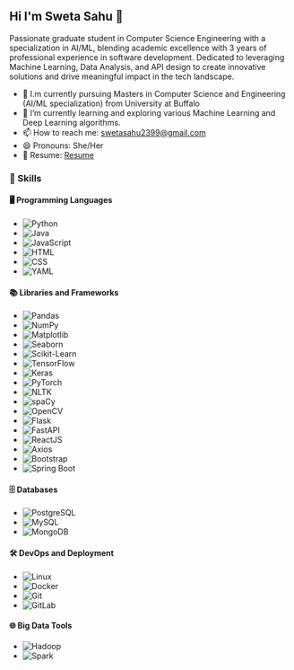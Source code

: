 ## Hi I'm Sweta Sahu 👋
<p>Passionate graduate student in Computer Science Engineering with a specialization in AI/ML, blending academic excellence with 3 years of professional experience in software development. Dedicated to leveraging Machine Learning, Data Analysis, and API design to create innovative solutions and drive meaningful impact in the tech landscape.</p>

- 🔭 I.m currently pursuing Masters in Computer Science and Engineering (AI/ML specialization) from University at Buffalo
- 🌱 I’m currently learning and exploring various Machine Learning and Deep Learning algorithms.
- 📫 How to reach me: swetasahu2399@gmail.com
- 😄 Pronouns: She/Her
- 📄 Resume: <a href="https://drive.google.com/file/d/1w8LDmNsZyy-4uiVpJWDnvGucwidvmku_/view?usp=drive_link">Resume</a>

### 💼 Skills

#### 🖥️ Programming Languages
- ![Python](https://img.shields.io/badge/-Python-3776AB?logo=python&logoColor=white)
- ![Java](https://img.shields.io/badge/-Java-007396?logo=java&logoColor=white)
- ![JavaScript](https://img.shields.io/badge/-JavaScript-F7DF1E?logo=javascript&logoColor=black)
- ![HTML](https://img.shields.io/badge/-HTML5-E34F26?logo=html5&logoColor=white)
- ![CSS](https://img.shields.io/badge/-CSS3-1572B6?logo=css3&logoColor=white)
- ![YAML](https://img.shields.io/badge/-YAML-000000?logo=yaml&logoColor=white)

#### 📚 Libraries and Frameworks
- ![Pandas](https://img.shields.io/badge/-Pandas-150458?logo=pandas&logoColor=white)
- ![NumPy](https://img.shields.io/badge/-NumPy-013243?logo=numpy&logoColor=white)
- ![Matplotlib](https://img.shields.io/badge/-Matplotlib-11557C?logo=matplotlib&logoColor=white)
- ![Seaborn](https://img.shields.io/badge/-Seaborn-3776AB?logo=python&logoColor=white)
- ![Scikit-Learn](https://img.shields.io/badge/-ScikitLearn-F7931E?logo=scikitlearn&logoColor=white)
- ![TensorFlow](https://img.shields.io/badge/-TensorFlow-FF6F00?logo=tensorflow&logoColor=white)
- ![Keras](https://img.shields.io/badge/-Keras-D00000?logo=keras&logoColor=white)
- ![PyTorch](https://img.shields.io/badge/-PyTorch-EE4C2C?logo=pytorch&logoColor=white)
- ![NLTK](https://img.shields.io/badge/-NLTK-2059F3?logo=python&logoColor=white)
- ![spaCy](https://img.shields.io/badge/-spaCy-09A3D5?logo=python&logoColor=white)
- ![OpenCV](https://img.shields.io/badge/-OpenCV-5C3EE8?logo=opencv&logoColor=white)
- ![Flask](https://img.shields.io/badge/-Flask-000000?logo=flask&logoColor=white)
- ![FastAPI](https://img.shields.io/badge/-FastAPI-009688?logo=fastapi&logoColor=white)
- ![ReactJS](https://img.shields.io/badge/-ReactJS-61DAFB?logo=react&logoColor=white)
- ![Axios](https://img.shields.io/badge/-Axios-671DDF?logo=axios&logoColor=white)
- ![Bootstrap](https://img.shields.io/badge/-Bootstrap-7952B3?logo=bootstrap&logoColor=white)
- ![Spring Boot](https://img.shields.io/badge/-Spring%20Boot-6DB33F?logo=springboot&logoColor=white)

#### 🗄️ Databases
- ![PostgreSQL](https://img.shields.io/badge/-PostgreSQL-336791?logo=postgresql&logoColor=white)
- ![MySQL](https://img.shields.io/badge/-MySQL-4479A1?logo=mysql&logoColor=white)
- ![MongoDB](https://img.shields.io/badge/-MongoDB-47A248?logo=mongodb&logoColor=white)

#### 🛠️ DevOps and Deployment
- ![Linux](https://img.shields.io/badge/-Linux-FCC624?logo=linux&logoColor=black)
- ![Docker](https://img.shields.io/badge/-Docker-2496ED?logo=docker&logoColor=white)
- ![Git](https://img.shields.io/badge/-Git-F05032?logo=git&logoColor=white)
- ![GitLab](https://img.shields.io/badge/-GitLab-FC6D26?logo=gitlab&logoColor=white)

#### 🌐 Big Data Tools
- ![Hadoop](https://img.shields.io/badge/-Hadoop-66CCFF?logo=apachehadoop&logoColor=black)
- ![Spark](https://img.shields.io/badge/-Spark-E25A1C?logo=apachespark&logoColor=white)
